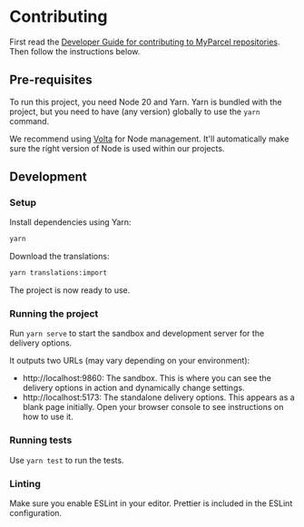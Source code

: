 # Contributing

First read the [Developer Guide for contributing to MyParcel repositories]. Then follow the instructions below.

## Pre-requisites

To run this project, you need Node 20 and Yarn. Yarn is bundled with the project, but you need to have (any version) globally to use the `yarn` command.

We recommend using [Volta](https://volta.sh) for Node management. It'll automatically make sure the right version of Node is used within our projects.

## Development

### Setup

Install dependencies using Yarn:

```bash
yarn
```

Download the translations:

```bash
yarn translations:import
```

The project is now ready to use.

### Running the project

Run `yarn serve` to start the sandbox and development server for the delivery options.

It outputs two URLs (may vary depending on your environment):

- http://localhost:9860: The sandbox. This is where you can see the delivery options in action and dynamically change settings.
- http://localhost:5173: The standalone delivery options. This appears as a blank page initially. Open your browser console to see instructions on how to use it.

### Running tests

Use `yarn test` to run the tests.

### Linting

Make sure you enable ESLint in your editor. Prettier is included in the ESLint configuration.

[Developer Guide for contributing to MyParcel repositories]: https://github.com/myparcelnl/developer/blob/main/DEVELOPERS.md

